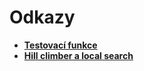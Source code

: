 ﻿# Odkazy
- **[Testovací funkce](/testovaciFce)**
- **[Hill climber a local search](/hill_climber_and_local_search)**
